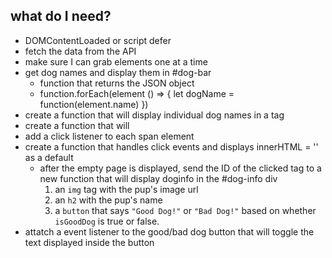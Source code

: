 ## what do I need?

- DOMContentLoaded or script defer
- fetch the data from the API
- make sure I can grab elements one at a time
- get dog names and display them in #dog-bar
    - function that returns the JSON object
    - function.forEach(element () => {
        let dogName = function(element.name)
    })
- create a function that will display individual dog names in a <span></span> tag
- create a function that will 
- add a click listener to each span element
- create a function that handles click events and displays innerHTML = '' as a default
    - after the empty page is displayed, send the ID of the clicked tag to a new function that will display doginfo in the #dog-info div 
        1. an `img` tag with the pup's image url
        2. an `h2` with the pup's name
        2.  a `button` that says `"Good Dog!"` or `"Bad Dog!"` based on whether `isGoodDog` is true or false.
- attatch a event listener to the good/bad dog button that will toggle the text displayed inside the button

 